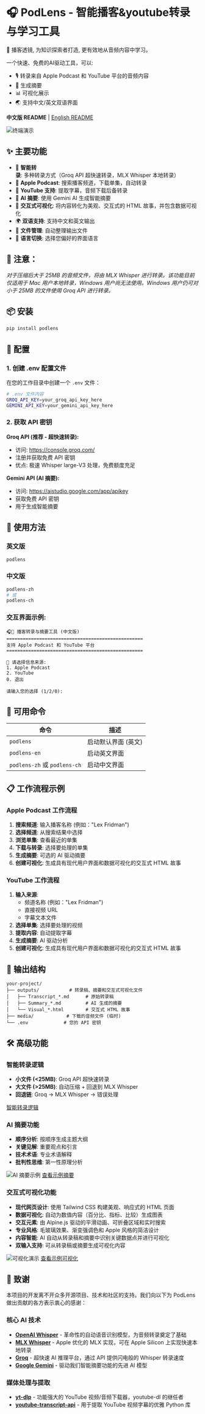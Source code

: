 # 🎧 PodLens - 智能播客&youtube转录与学习工具

🧠 播客透镜, 为知识探索者打造, 更有效地从音频内容中学习。

一个快速、免费的AI驱动工具，可以:
- 🎙️ 转录来自 Apple Podcast 和 YouTube 平台的音频内容
- 📝 生成摘要
- 📊 可视化展示
- 🌏 支持中文/英文双语界面

**中文版 README** | [English README](README.md)

![终端演示](demo/terminal_ch.gif)


## ✨ 主要功能

- 🎯 **智能转录**: 多种转录方式（Groq API 超快速转录，MLX Whisper 本地转录）
- 🍎 **Apple Podcast**: 搜索播客频道，下载单集，自动转录
- 🎥 **YouTube 支持**: 提取字幕，音频下载后备转录
- 🤖 **AI 摘要**: 使用 Gemini AI 生成智能摘要
- 🎨 **交互式可视化**: 将内容转化为美观、交互式的 HTML 故事，并包含数据可视化
- 🌍 **双语支持**: 支持中文和英文输出
- 📁 **文件管理**: 自动整理输出文件
- 🔄 **语言切换**: 选择您偏好的界面语言

## 📝 注意：

*对于压缩后大于 25MB 的音频文件，将由 MLX Whisper 进行转录。该功能目前仅适用于 Mac 用户本地转录，Windows 用户尚无法使用。Windows 用户仍可对小于 25MB 的文件使用 Groq API 进行转录。*

## 📦 安装

```bash
pip install podlens
````

## 🔧 配置

### 1\. 创建 .env 配置文件

在您的工作目录中创建一个 `.env` 文件：

```bash
# .env 文件内容
GROQ_API_KEY=your_groq_api_key_here
GEMINI_API_KEY=your_gemini_api_key_here
```

### 2\. 获取 API 密钥

**Groq API (推荐 - 超快速转录):**

  - 访问: https://console.groq.com/
  - 注册并获取免费 API 密钥
  - 优点: 极速 Whisper large-V3 处理，免费额度充足

**Gemini API (AI 摘要):**

  - 访问: https://aistudio.google.com/app/apikey
  - 获取免费 API 密钥
  - 用于生成智能摘要

## 🚀 使用方法

### 英文版

```bash
podlens
```

### 中文版

```bash
podlens-zh
# 或
podlens-ch
```

### 交互界面示例:

```
🎧🎥 播客转录与摘要工具 (中文版)
==================================================
支持 Apple Podcast 和 YouTube 平台
==================================================

📡 请选择信息来源:
1. Apple Podcast
2. YouTube
0. 退出

请输入您的选择 (1/2/0):
```

## 🎯 可用命令

| 命令 | 描述 |
|---------|-------------|
| `podlens` | 启动默认界面 (英文) |
| `podlens-en` | 启动英文界面 |
| `podlens-zh` 或 `podlens-ch` | 启动中文界面 |

## 📋 工作流程示例

### Apple Podcast 工作流程

1.  **搜索频道**: 输入播客名称 (例如："Lex Fridman")
2.  **选择频道**: 从搜索结果中选择
3.  **浏览单集**: 查看最近的单集
4.  **下载与转录**: 选择要处理的单集
5.  **生成摘要**: 可选的 AI 驱动摘要
6.  **创建可视化**: 生成具有现代用户界面和数据可视化的交互式 HTML 故事

### YouTube 工作流程

1.  **输入来源**:
      - 频道名称 (例如："Lex Fridman")
      - 直接视频 URL
      - 字幕文本文件
2.  **选择单集**: 选择要处理的视频
3.  **提取内容**: 自动提取字幕
4.  **生成摘要**: AI 驱动分析
5.  **创建可视化**: 生成具有现代用户界面和数据可视化的交互式 HTML 故事

## 📁 输出结构

```
your-project/
├── outputs/           # 转录稿、摘要和交互式可视化文件
│   ├── Transcript_*.md      # 原始转录稿
│   ├── Summary_*.md         # AI 生成的摘要
│   └── Visual_*.html        # 交互式 HTML 故事
├── media/            # 下载的音频文件 (临时)
└── .env             # 您的 API 密钥
```

## 🛠️ 高级功能

### 智能转录逻辑

  - **小文件 (\<25MB)**: Groq API 超快速转录
  - **大文件 (\>25MB)**: 自动压缩 + 回退到 MLX Whisper
  - **回退链**: Groq → MLX Whisper → 错误处理

[智能转录逻辑](demo/Transcript_en.md)

### AI 摘要功能

  - **顺序分析**: 按顺序生成主题大纲
  - **关键见解**: 重要观点和引言
  - **技术术语**: 专业术语解释
  - **批判性思维**: 第一性原理分析

![AI 摘要示例](demo/summary_ch.png)
[查看示例摘要](demo/Summary_ch.md)


### 交互式可视化功能

  - **现代网页设计**: 使用 Tailwind CSS 构建美观、响应式的 HTML 页面
  - **数据可视化**: 自动为数值内容（百分比、指标、比较）生成图表
  - **交互元素**: 由 Alpine.js 驱动的平滑动画、可折叠区域和实时搜索
  - **专业风格**: 毛玻璃效果、渐变强调色和 Apple 风格的简洁设计
  - **内容智能**: AI 自动从转录稿和摘要中识别关键数据点并进行可视化
  - **双输入支持**: 可从转录稿或摘要生成可视化内容


![可视化演示](demo/visual_demo_ch.png)
[查看示例可视化](demo/Visual_ch.html)

## 🙏 致谢

本项目的开发离不开众多开源项目、技术和社区的支持。我们向以下为 PodLens 做出贡献的各方表示衷心的感谢：

### 核心 AI 技术

  - **[OpenAI Whisper](https://github.com/openai/whisper)** - 革命性的自动语音识别模型，为音频转录奠定了基础
  - **[MLX Whisper](https://github.com/ml-explore/mlx-examples/tree/main/whisper)** - Apple 优化的 MLX 实现，可在 Apple Silicon 上实现快速本地转录
  - **[Groq](https://groq.com/)** - 超快速 AI 推理平台，通过 API 提供闪电般的 Whisper 转录速度
  - **[Google Gemini](https://ai.google.dev/)** - 驱动我们智能摘要功能的先进 AI 模型

### 媒体处理与提取

  - **[yt-dlp](https://github.com/yt-dlp/yt-dlp)** - 功能强大的 YouTube 视频/音频下载器，youtube-dl 的继任者
  - **[youtube-transcript-api](https://github.com/jdepoix/youtube-transcript-api)** - 用于提取 YouTube 视频字幕的优雅 Python 库

